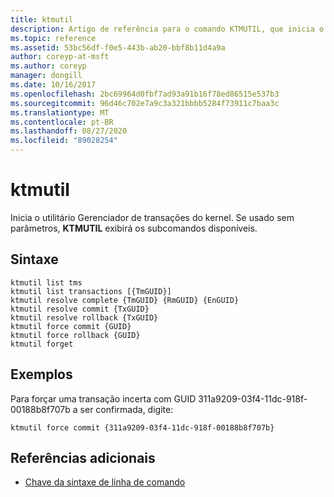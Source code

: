 ```yaml
---
title: ktmutil
description: Artigo de referência para o comando KTMUTIL, que inicia o utilitário Gerenciador de transações do kernel.
ms.topic: reference
ms.assetid: 53bc56df-f0e5-443b-ab20-bbf8b11d4a9a
author: coreyp-at-msft
ms.author: coreyp
manager: dongill
ms.date: 10/16/2017
ms.openlocfilehash: 2bc69964d0fbf7ad93a91b16f78ed86515e537b3
ms.sourcegitcommit: 96d46c702e7a9c3a321bbbb5284f73911c7baa3c
ms.translationtype: MT
ms.contentlocale: pt-BR
ms.lasthandoff: 08/27/2020
ms.locfileid: "89028254"
---
```

# <a name="ktmutil"></a>ktmutil

Inicia o utilitário Gerenciador de transações do kernel. Se usado sem parâmetros, **KTMUTIL** exibirá os subcomandos disponíveis.

## <a name="syntax"></a>Sintaxe

```
ktmutil list tms
ktmutil list transactions [{TmGUID}]
ktmutil resolve complete {TmGUID} {RmGUID} {EnGUID}
ktmutil resolve commit {TxGUID}
ktmutil resolve rollback {TxGUID}
ktmutil force commit {GUID}
ktmutil force rollback {GUID}
ktmutil forget
```

## <a name="examples"></a>Exemplos


Para forçar uma transação incerta com GUID 311a9209-03f4-11dc-918f-00188b8f707b a ser confirmada, digite:

```
ktmutil force commit {311a9209-03f4-11dc-918f-00188b8f707b}
```

## <a name="additional-references"></a>Referências adicionais

- [Chave da sintaxe de linha de comando](command-line-syntax-key.md)